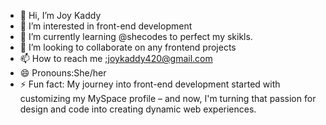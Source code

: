 - 👋 Hi, I’m Joy Kaddy
- 👀 I’m interested in front-end development
- 🌱 I’m currently learning @shecodes to perfect my skikls.
- 💞️ I’m looking to collaborate on any frontend projects
- 📫 How to reach me ;joykaddy420@gmail.com
- 😄 Pronouns:She/her
- ⚡ Fun fact: My journey into front-end development started with customizing my MySpace profile – and now, I'm turning that passion for design and code into creating dynamic web experiences.

<!---
JKaddy/JKaddy is a ✨ special ✨ repository because its `README.md` (this file) appears on your GitHub profile.
You can click the Preview link to take a look at your changes.
--->
